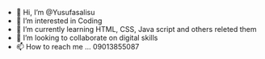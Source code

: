 - 👋 Hi, I’m @Yusufasalisu
- 👀 I’m interested in Coding
- 🌱 I’m currently learning HTML, CSS, Java script and others releted them 
- 💞️ I’m looking to collaborate on digital skills 
- 📫 How to reach me ... 09013855087

<!---
Yusufasalisu/Yusufasalisu is a ✨ special ✨ repository because its `README.md` (this file) appears on your GitHub profile.
You can click the Preview link to take a look at your changes.
--->
